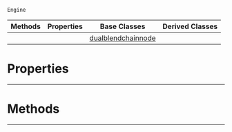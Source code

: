  `Engine`

|Methods|Properties|Base Classes|Derived Classes|
|---|---|---|---|
| | |[dualblendchainnode](https://github.com/ZilchEngine/ZilchDocs/blob/master/code_reference/class_reference/dualblendchainnode.md)| |


 #  Properties


---  
 #  Methods


---  
 

 